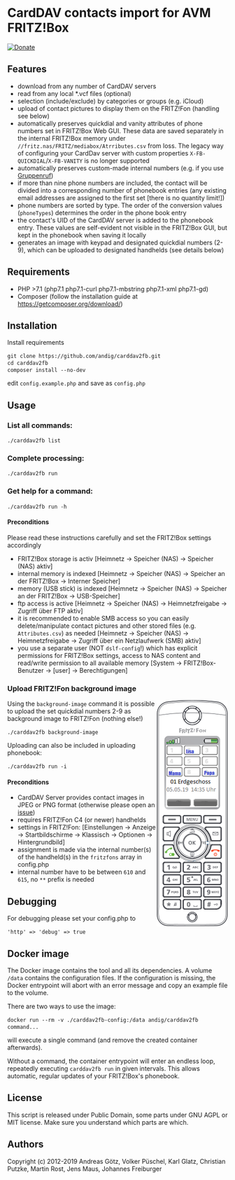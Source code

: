 # CardDAV contacts import for AVM FRITZ!Box
[![Donate](https://img.shields.io/badge/Donate-PayPal-green.svg)](https://www.paypal.com/cgi-bin/webscr?cmd=_s-xclick&hosted_button_id=BB3W3WH7GVSNW)

## Features

  * download from any number of CardDAV servers
  * read from any local *.vcf files (optional)
  * selection (include/exclude) by categories or groups (e.g. iCloud)
  * upload of contact pictures to display them on the FRITZ!Fon (handling see below)
  * automatically preserves quickdial and vanity attributes of phone numbers set in FRITZ!Box Web GUI. These data are saved separately in the internal FRITZ!Box memory under `//fritz.nas/FRITZ/mediabox/Atrributes.csv` from loss.
  The legacy way of configuring your CardDav server with custom properties `X-FB-QUICKDIAL`/`X-FB-VANITY` is no longer supported
  * automatically preserves custom-made internal numbers (e.g. if you use [Gruppenruf](https://avm.de/service/fritzbox/fritzbox-7490/wissensdatenbank/publication/show/1148_Interne-Rufgruppe-in-FRITZ-Box-einrichten-Gruppenruf/))
  * if more than nine phone numbers are included, the contact will be divided into a corresponding number of phonebook entries (any existing email addresses are assigned to the first set [there is no quantity limit!])
  * phone numbers are sorted by type. The order of the conversion values (`phoneTypes`) determines the order in the phone book entry
  * the contact's UID of the CardDAV server is added to the phonebook entry. These values are self-evident not visible in the FRITZ!Box GUI, but kept in the phonebook when saving it locally
  * generates an image with keypad and designated quickdial numbers (2-9), which can be uploaded to designated handhelds (see details below)

## Requirements

  * PHP >7.1 (php7.1 php7.1-curl php7.1-mbstring php7.1-xml php7.1-gd)
  * Composer (follow the installation guide at https://getcomposer.org/download/)

## Installation

Install requirements

    git clone https://github.com/andig/carddav2fb.git
    cd carddav2fb
    composer install --no-dev

edit `config.example.php` and save as `config.php`

## Usage

### List all commands:

    ./carddav2fb list

### Complete processing:

    ./carddav2fb run

### Get help for a command:

    ./carddav2fb run -h

#### Preconditions

Please read these instructions carefully and set the FRITZ!Box settings accordingly

  * FRITZ!Box storage is activ [Heimnetz -> Speicher (NAS) -> Speicher (NAS) aktiv]
  * internal memory is indexed [Heimnetz -> Speicher (NAS) -> Speicher an der FRITZ!Box -> Interner Speicher]
  * memory (USB stick) is indexed [Heimnetz -> Speicher (NAS) -> Speicher an der FRITZ!Box -> USB-Speicher]
  * ftp access is active [Heimnetz -> Speicher (NAS) -> Heimnetzfreigabe -> Zugriff über FTP aktiv]
  * it is recommended to enable SMB access so you can easily delete/manipulate contact pictures and other stored files (e.g. `Attributes.csv`) as needed [Heimnetz -> Speicher (NAS) -> Heimnetzfreigabe -> Zugriff über ein Netzlaufwerk (SMB) aktiv]
  * you use a separate user (NOT `dslf-config`!) which has explicit permissions for FRITZ!Box settings, access to NAS content and read/write permission to all available memory [System -> FRITZ!Box-Benutzer -> [user] -> Berechtigungen]

### Upload FRITZ!Fon background image

<img align="right" src="assets/fritzfon.png"/>

Using the `background-image` command it is possible to upload the set quickdial numbers 2-9 as background image to FRITZ!Fon (nothing else!)

    ./carddav2fb background-image

Uploading can also be included in uploading phonebook:

    ./carddav2fb run -i

#### Preconditions

  * CardDAV Server provides contact images in JPEG or PNG format (otherwise please open an [issue](https://github.com/andig/carddav2fb/issues))
  * requires FRITZ!Fon C4 (or newer) handhelds
  * settings in FRITZ!Fon: [Einstellungen -> Anzeige -> Startbildschirme -> Klassisch -> Optionen -> Hintergrundbild]
  * assignment is made via the internal number(s) of the handheld(s) in the `fritzfons` array in config.php
  * internal number have to be between `610` and `615`, no `**` prefix is needed

## Debugging

For debugging please set your config.php to

    'http' => 'debug' => true

## Docker image

The Docker image contains the tool and all its dependencies. A volume
`/data` contains the configuration files. If the configuration is
missing, the Docker entrypoint will abort with an error message and copy
an example file to the volume.

There are two ways to use the image:

    docker run --rm -v ./carddav2fb-config:/data andig/carddav2fb command...

will execute a single command (and remove the created container
afterwards).

Without a command, the container entrypoint will enter an endless loop,
repeatedly executing `carddav2fb run` in given intervals. This allows
automatic, regular updates of your FRITZ!Box's phonebook.


## License
This script is released under Public Domain, some parts under GNU AGPL or MIT license. Make sure you understand which parts are which.

## Authors
Copyright (c) 2012-2019 Andreas Götz, Volker Püschel, Karl Glatz, Christian Putzke, Martin Rost, Jens Maus, Johannes Freiburger

